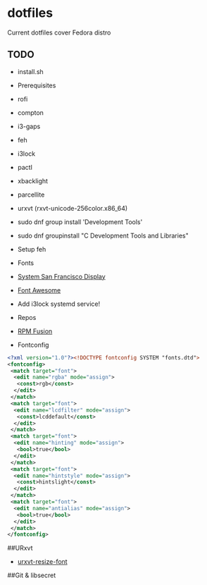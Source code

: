 # dotfiles
Current dotfiles cover Fedora distro

## TODO
* install.sh
* Prerequisites
 * rofi
 * compton
 * i3-gaps
 * feh
 * i3lock
 * pactl
 * xbacklight
 * parcellite
 * urxvt (rxvt-unicode-256color.x86_64)
 * sudo dnf group install 'Development Tools'
 * sudo dnf groupinstall "C Development Tools and Libraries"
* Setup feh
* Fonts
 * [System San Francisco Display](https://github.com/supermarin/YosemiteSanFranciscoFont)
 * [Font Awesome](https://fortawesome.github.io/Font-Awesome/)   
* Add i3lock systemd service!
* Repos
 * [RPM Fusion](http://rpmfusion.org/Configuration/)

* Fontconfig
```xml
<?xml version="1.0"?><!DOCTYPE fontconfig SYSTEM "fonts.dtd">
<fontconfig>
 <match target="font">
  <edit name="rgba" mode="assign">
   <const>rgb</const>
  </edit>
 </match>
 <match target="font">
  <edit name="lcdfilter" mode="assign">
   <const>lcddefault</const>
  </edit>
 </match>
 <match target="font">
  <edit name="hinting" mode="assign">
   <bool>true</bool>
  </edit>
 </match>
 <match target="font">
  <edit name="hintstyle" mode="assign">
   <const>hintslight</const>
  </edit>
 </match>
 <match target="font">
  <edit name="antialias" mode="assign">
   <bool>true</bool>
  </edit>
 </match>
</fontconfig>
```

##URxvt
* [urxvt-resize-font](https://github.com/simmel/urxvt-resize-font)

##Git & libsecret
